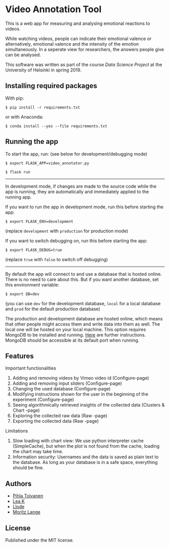 # Video Annotation Tool
This is a web app for measuring and analysing emotional reactions to videos.

While watching videos, people can indicate their emotional valence or alternatively, emotional valence and the intensity of the emotion simultaneously. In a seperate view for researchers, the answers people give can be analysed.

This software was written as part of the course _Data Science Project_ at the University of Helsinki in spring 2019.

## Installing required packages

With pip:

```
$ pip install -r requirements.txt
```

or with Anaconda:

```
$ conda install --yes --file requirements.txt
```

## Running the app

To start the app, run: (see below for development/debugging mode)

```
$ export FLASK_APP=video_annotator.py

$ flask run
```
----------------
In development mode, if changes are made to the source code while the app is running, they are automatically and immediately applied to the running app.

If you want to run the app in development mode, run this before starting the app:

```
$ export FLASK_ENV=development
```
(replace ``development`` with ``production`` for production mode)

If you want to switch debugging on, run this before starting the app:
```
$ export FLASK_DEBUG=true
```
(replace ``true`` with ``false`` to switch off debugging)

-----------------
By default the app will connect to and use a database that is hosted online. There is no need to care about this. But if you want another database, set this environment variable:
```
$ export DB=dev
```
(you can use ``dev`` for the development database, ``local`` for a local database
  and ``prod`` for the default production database)

The production and development database are hosted online, which means that other people might access them and write data into them as well. The local one will be hosted on your local machine. This option requires MongoDB to be installed and running. [Here](https://docs.mongodb.com/manual/administration/install-community/) are further instructions. MongoDB should be accessible at its default port when running.

## Features

Important functionalities
1. Adding and removing videos by Vimeo video id (Configure-page)
2. Adding and removing input sliders (Configure-page)
3. Changing the used database (Configure-page)
4. Modifying instructions shown for the user in the beginning of the experiment (Configure-page)
5. Seeing algorithmically retrieved insights of the collected data (Clusters & Chart -page)
6. Exploring the collected raw data (Raw -page)
7. Exporting the collected data (Raw -page)

Limitations
1. Slow loading with chart view: We use python interpreter cache (SimpleCache), but when the plot is not found from the cache, loading the chart may take time.
2. Information security: Usernames and the data is saved as plain text to the database. As long as your database is in a safe space, everything should be fine.

## Authors
* [Pihla Toivanen](https://github.com/UMTti)
* [Lea K](https://github.com/xtabentun)
* [Llode](https://github.com/Llode)
* [Moritz Lange](https://github.com/moritzlange)

## License
Published under the MIT license.
